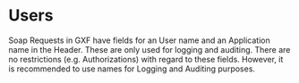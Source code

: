 <!--
SPDX-FileCopyrightText: Contributors to the GXF project

SPDX-License-Identifier: Apache-2.0
-->

# Users

Soap Requests in GXF have fields for an User name and an Application name in the Header. These are only used for logging and auditing. There are no restrictions \(e.g. Authorizations\) with regard to these fields. However, it is recommended to use names for Logging and Auditing purposes.

